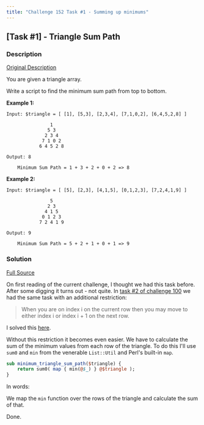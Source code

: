 ```yaml
---
title: "Challenge 152 Task #1 - Summing up minimums"
---
```


## [Task #1] - Triangle Sum Path

### Description

[Original Description](https://theweeklychallenge.org/blog/perl-weekly-challenge-152/#TASK1)

You are given a triangle array.

Write a script to find the minimum sum path from top to bottom.

**Example 1:**

```
Input: $triangle = [ [1], [5,3], [2,3,4], [7,1,0,2], [6,4,5,2,8] ]

                1
               5 3
              2 3 4
             7 1 0 2
            6 4 5 2 8

Output: 8

    Minimum Sum Path = 1 + 3 + 2 + 0 + 2 => 8
```

**Example 2:**

```
Input: $triangle = [ [5], [2,3], [4,1,5], [0,1,2,3], [7,2,4,1,9] ]

                5
               2 3
              4 1 5
             0 1 2 3
            7 2 4 1 9

Output: 9

    Minimum Sum Path = 5 + 2 + 1 + 0 + 1 => 9
```

### Solution

[Full Source](https://github.com/manwar/perlweeklychallenge-club/blob/master/challenge-152/alexander-pankoff/perl/ch-1.pl)

On first reading of the current challenge, I thought we had this task before.
After some digging it turns out - not quite.
In
[task #2 of challenge 100](https://theweeklychallenge.org/blog/perl-weekly-challenge-100/#TASK2)
we had the same task with an additional restriction:

> When you are on index i on the current row then you may move to either index i
> or index i + 1 on the next row.

I solved this
[here](https://github.com/manwar/perlweeklychallenge-club/blob/master/challenge-100/alexander-pankoff/perl/ch-2.pl).

Without this restriction it becomes even easier. We have to calculate the sum of
the minimum values from each row of the triangle. To do this I'll use `sum0` and
`min` from the venerable `List::Util` and Perl's built-in `map`.

```perl
sub minimum_triangle_sum_path($triangle) {
    return sum0( map { min(@$_) } @$triangle );
}
```

In words:

We map the `min` function over the rows of the triangle and calculate the sum of that.

Done.
